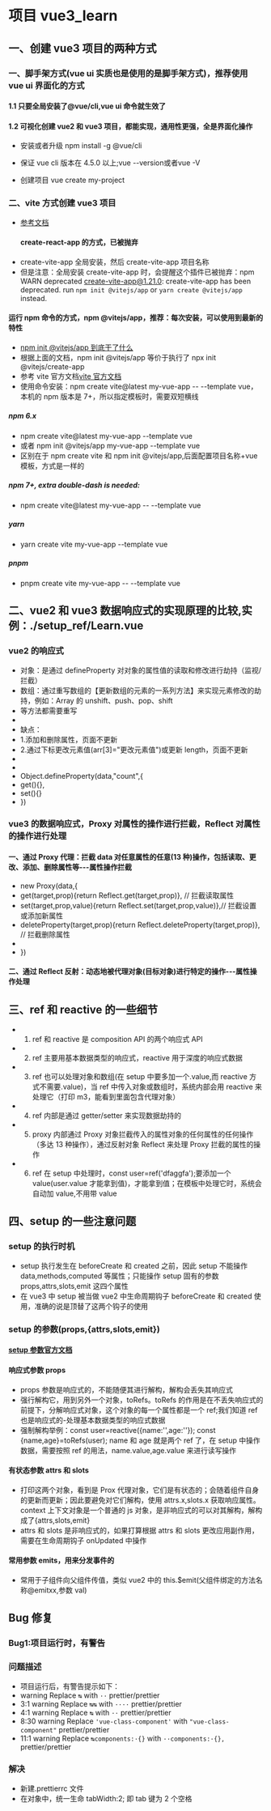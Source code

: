 # 项目 vue3_learn

## 一、创建 vue3 项目的两种方式

### 一、脚手架方式(vue ui 实质也是使用的是脚手架方式)，推荐使用 vue ui 界面化的方式

#### 1.1 只要全局安装了@vue/cli,vue ui 命令就生效了

#### 1.2 可视化创建 vue2 和 vue3 项目，都能实现，通用性更强，全是界面化操作

- 安装或者升级 npm install -g @vue/cli

- 保证 vue cli 版本在 4.5.0 以上;vue --version或者vue -V

- 创建项目 vue create my-project

### 二、vite 方式创建 vue3 项目

- [参考文档](https://blog.csdn.net/weixin_44647098/article/details/115519309?utm_medium=distribute.pc_relevant.none-task-blog-2~default~baidujs_baidulandingword~default-0.pc_relevant_paycolumn_v3&spm=1001.2101.3001.4242.1&utm_relevant_index=3)
  #### create-react-app 的方式，已被抛弃
- create-vite-app 全局安装，然后 create-vite-app 项目名称
- 但是注意：全局安装 create-vite-app 时，会提醒这个插件已被抛弃：npm WARN deprecated create-vite-app@1.21.0: create-vite-app has been deprecated. run `npm init @vitejs/app` or `yarn create @vitejs/app` instead.

#### 运行 npm 命令的方式，npm @vitejs/app，推荐：每次安装，可以使用到最新的特性

- [npm init @vitejs/app 到底干了什么](https://blog.csdn.net/helloxiaoliang/article/details/117093912)
- 根据上面的文档，npm init @vitejs/app 等价于执行了 npx init @vitejs/create-app
- 参考 vite 官方文档[vite 官方文档](https://cn.vitejs.dev/guide/#index-html-and-project-root)
- 使用命令安装：npm create vite@latest my-vue-app -- --template vue，本机的 npm 版本是 7+，所以指定模板时，需要双短横线

##### npm 6.x

- npm create vite@latest my-vue-app --template vue
- 或者 npm init @vitejs/app my-vue-app --template vue
- 区别在于 npm create vite 和 npm init @vitejs/app,后面配置项目名称+vue 模板，方式是一样的

##### npm 7+, extra double-dash is needed:

- npm create vite@latest my-vue-app -- --template vue

##### yarn

- yarn create vite my-vue-app --template vue

##### pnpm

- pnpm create vite my-vue-app -- --template vue

## 二、vue2 和 vue3 数据响应式的实现原理的比较,实例：./setup_ref/Learn.vue

### vue2 的响应式

- 对象：是通过 defineProperty 对对象的属性值的读取和修改进行劫持（监视/拦截）
- 数组：通过重写数组的【更新数组的元素的一系列方法】来实现元素修改的劫持，例如：Array 的 unshift、push、pop、shift
- 等方法都需要重写
-
- 缺点：
- 1.添加和删除属性，页面不更新
- 2.通过下标更改元素值(arr[3]="更改元素值")或更新 length，页面不更新
-
-
- Object.defineProperty(data,"count",{
- get(){},
- set(){}
- })

### vue3 的数据响应式，Proxy 对属性的操作进行拦截，Reflect 对属性的操作进行处理

#### 一、通过 Proxy 代理：拦截 data 对任意属性的任意(13 种)操作，包括读取、更改、添加、删除属性等---属性操作拦截

- new Proxy(data,{
- get(target,prop){return Reflect.get(target,prop)}, // 拦截读取属性
- set(target,prop,value){return Reflect.set(target,prop,value)},// 拦截设置或添加新属性
- deleteProperty(target,prop){return Reflect.deleteProperty(target,prop)}, // 拦截删除属性
-
- })

#### 二、通过 Reflect 反射：动态地被代理对象(目标对象)进行特定的操作---属性操作处理

## 三、ref 和 reactive 的一些细节

- 1. ref 和 reactive 是 composition API 的两个响应式 API
- 2. ref 主要用基本数据类型的响应式，reactive 用于深度的响应式数据
- 3. ref 也可以处理对象和数组(在 setup 中要多加一个.value,而 reactive 方式不需要.value)，当 ref 中传入对象或数组时，系统内部会用 reactive 来处理它（打印 m3，能看到里面包含代理对象）
- 4. ref 内部是通过 getter/setter 来实现数据劫持的
- 5. proxy 内部通过 Proxy 对象拦截传入的属性对象的任何属性的任何操作（多达 13 种操作），通过反射对象 Reflect 来处理 Proxy 拦截的属性的操作
- 6. ref 在 setup 中处理时，const user=ref('dfaggfa');要添加一个 value(user.value 才能拿到值)，才能拿到值；在模板中处理它时，系统会自动加 value,不用带 value

## 四、setup 的一些注意问题

### setup 的执行时机

- setup 执行发生在 beforeCreate 和 created 之前，因此 setup 不能操作 data,methods,computed 等属性；只能操作 setup 固有的参数 props,attrs,slots,emit 这四个属性
- 在 vue3 中 setup 被当做 vue2 中生命周期钩子 beforeCreate 和 created 使用，准确的说是顶替了这两个钩子的使用

### setup 的参数(props,{attrs,slots,emit})

#### [setup 参数官方文档](https://www.javascriptc.com/vue3js/guide/composition-api-setup.html#%E4%B8%8A%E4%B8%8B%E6%96%87)

#### 响应式参数 props

- props 参数是响应式的，不能随便其进行解构，解构会丢失其响应式
- 强行解构它，用到另外一个对象，toRefs。toRefs 的作用是在不丢失响应式的前提下，分解响应式对象，这个对象的每一个属性都是一个 ref;我们知道 ref 也是响应式的-处理基本数据类型的响应式数据
- 强制解构举例：const user=reactive({name:\'\',age:\'\'}); const {name,age}=toRefs(user); name 和 age 就是两个 ref 了，在 setup 中操作数据，需要按照 ref 的用法，name.value,age.value 来进行读写操作

#### 有状态参数 attrs 和 slots

- 打印这两个对象，看到是 Prox 代理对象，它们是有状态的；会随着组件自身的更新而更新；因此要避免对它们解构，使用 attrs.x,slots.x 获取响应属性。context 上下文对象是一个普通的 js 对象，是非响应式的可以对其解构，解构成了{attrs,slots,emit}
- attrs 和 slots 是非响应式的，如果打算根据 attrs 和 slots 更改应用副作用，需要在生命周期钩子 onUpdated 中操作

#### 常用参数 emits，用来分发事件的

- 常用于子组件向父组件传值，类似 vue2 中的 this.$emit(父组件绑定的方法名称@emitxx,参数 val)

## Bug 修复

### Bug1:项目运行时，有警告

### 问题描述

- 项目运行后，有警告提示如下：
- warning Replace `↹` with `··` prettier/prettier
- 3:1 warning Replace `↹↹` with `····` prettier/prettier
- 4:1 warning Replace `↹` with `··` prettier/prettier
- 8:30 warning Replace `'vue-class-component'` with `"vue-class-component"` prettier/prettier
- 11:1 warning Replace `↹components:·{}` with `··components:·{},` prettier/prettier

### 解决

- 新建.prettierrc 文件
- 在对象中，统一生命 tabWidth:2; 即 tab 键为 2 个空格

